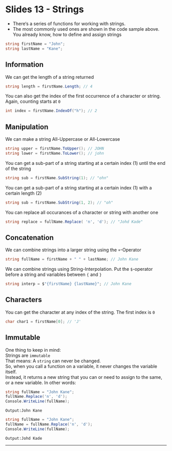# Slides 13 - Strings

- There‘s a series of functions for working with strings.
- The most commonly used ones are shown in the code sample above. 
You already know, how to define and assign strings
```cs
string firstName = "John";
string lastName = "Kane";
```

## Information
We can get the length of a string returned
```cs
string length = firstName.Length; // 4
```

You can also get the index of the first occurrence of a character or string. Again, counting starts at `0`
```cs
int index = firstName.IndexOf("h"); // 2
```

## Manipulation

We can make a string All-Uppercase or All-Lowercase
```cs
string upper = firstName.ToUpper(); // JOHN
string lower = firstName.ToLower(); // john
```

You can get a sub-part of a string starting at a certain index (1) until the end of the string
```cs
string sub = firstName.SubString(1); // "ohn"
```

You can get a sub-part of a string starting at a certain index (1) with a certain length (2)
```cs
string sub = firstName.SubString(1, 2); // "oh"
```

You can replace all occurances of a character or string with another one
```cs
string replace = fullName.Replace( 'n', 'd'); // "Johd Kade"
```

## Concatenation

We can combine strings into a larger string using the `+`-Operator
```cs
string fullName = firstName + " " + lastName; // John Kane
```

We can combine strings using String-Interpolation. Put the `$`-operator before a string and variables between `{` and `}`
```cs
string interp = $"{firstName} {lastName}"; // John Kane
```

## Characters
You can get the character at any index of the string. The first index is `0`
```cs
char char1 = firstName[0]; // 'J'
```

## Immutable

One thing to keep in mind:\
Strings are `immutable`\
That means: A `string` can never be changed.\
So, when you call a function on a variable, it never changes the variable itself.\
Instead, it returns a new string that you can or need to assign to the same, or a new variable.
In other words:
```cs
string fullName = "John Kane";
fullName.Replace('n', 'd');
Console.WriteLine(fullName);
```

```
Output:John Kane
```

```cs
string fullName = "John Kane";
fullName = fullName.Replace('n', 'd');
Console.WriteLine(fullName);
```

```
Output:Johd Kade
```

---
